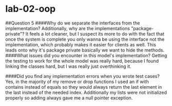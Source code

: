 # lab-02-oop
##Question 5
####Why do we separate the interfaces from the implementation? Additionally, why are the implementations "package-private"?
It feels a lot cleaner, but I suspect its more to do with the fact that once the system is complete you only wanna be using the interface not the implementation, which probably makes it easier for clients as well. This leads onto why it's package private basically we want to hide the methods. 
####What issues did you encounter in this model's implementation?
Getting the testing to work for the whole model was really hard, because I found linking the classes hard, but I was really just overthinking it.

####Did you find any implementation errors when you wrote test cases?
Yes, in the majority of my remove or drop functions I used an if with contains instead of equals so they would always return the last element in the last instead of the needed index.
Additionally my lists were not initialized properly so adding always gave me a null pointer exception.
